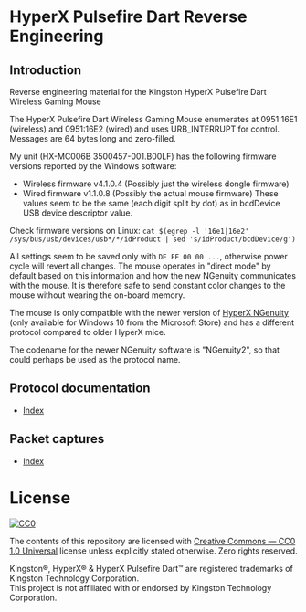 # HyperX Pulsefire Dart Reverse Engineering

## Introduction
Reverse engineering material for the Kingston HyperX Pulsefire Dart Wireless Gaming Mouse

The HyperX Pulsefire Dart Wireless Gaming Mouse enumerates at 0951:16E1 (wireless) and 0951:16E2 (wired) and uses URB_INTERRUPT for control. Messages are 64 bytes long and zero-filled.

My unit (HX-MC006B 3500457-001.B00LF) has the following firmware versions reported by the Windows software:
- Wireless firmware v4.1.0.4 (Possibly just the wireless dongle firmware)
- Wired    firmware v1.1.0.8 (Possibly the actual mouse firmware)
These values seem to be the same (each digit split by dot) as in bcdDevice USB device descriptor value. <br>

Check firmware versions on Linux: `cat $(egrep -l '16e1|16e2' /sys/bus/usb/devices/usb*/*/idProduct | sed 's/idProduct/bcdDevice/g')`

All settings seem to be saved only with `DE FF 00 00 ...`, otherwise power cycle will revert all changes.
The mouse operates in "direct mode" by default based on this information and how the new NGenuity communicates with the mouse.
It is therefore safe to send constant color changes to the mouse without wearing the on-board memory. 

The mouse is only compatible with the newer version of [HyperX NGenuity](https://www.hyperxgaming.com/ngenuity#headline) (only available for Windows 10 from the Microsoft Store) and has a different protocol compared to older HyperX mice.

The codename for the newer NGenuity software is "NGenuity2", so that could perhaps be used as the protocol name.

## Protocol documentation
- [Index](protocol/index.md)

## Packet captures
- [Index](captures/index.md)

# License
[![CC0](https://licensebuttons.net/p/zero/1.0/88x31.png)](https://creativecommons.org/publicdomain/zero/1.0/)

The contents of this repository are licensed with 
[Creative Commons — CC0 1.0 Universal](https://creativecommons.org/publicdomain/zero/1.0/) license unless explicitly stated otherwise. Zero rights reserved.

Kingston®, HyperX® & HyperX Pulsefire Dart™ are registered trademarks of Kingston Technology Corporation. <br>
This project is not affiliated with or endorsed by Kingston Technology Corporation.
